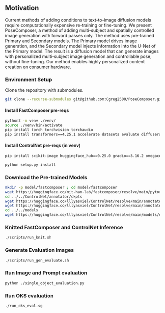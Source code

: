## Motivation

Current methods of adding conditions to text-to-image diffusion models require computationally expensive re-training or fine-tuning. We present PoseComposer, a method of adding multi-subject and spatially controlled image generation with forward passes only. The method uses pre-trained Primary and Secondary models. The Primary model drives image generation, and the Secondary model injects information into the U-Net of the Primary model. The result is a diffusion model that can generate images with personalized multi-subject image generation and controllable pose, without fine-tuning. Our method enables highly personalized content creation on consumer hardware.


### Environment Setup

Clone the repository with submodules.
```bash
git clone --recurse-submodules git@github.com:Cgreg2500/PoseComposer.git
```


#### Install FastComposer pre-reqs
```bash
python3 -m venv ./venv/
source ./venv/bin/activate
pip install torch torchvision torchaudio
pip install transformers==4.25.1 accelerate datasets evaluate diffusers==0.16.1 xformers triton scipy clip gradio facenet-pytorch
```

#### Install ControlNet pre-reqs (in venv)
```bash
pip install scikit-image huggingface_hub==0.25.0 gradio==3.16.2 omegaconf pytorch-lightning==1.5.0 einops opencv-python open_clip_torch matplotlib

python setup.py install
```

### Download the Pre-trained Models

```bash
mkdir -p model/fastcomposer ; cd model/fastcomposer
wget https://huggingface.co/mit-han-lab/fastcomposer/resolve/main/pytorch_model.bin
cd ../../ControlNet/annotator/ckpts
wget https://huggingface.co/lllyasviel/ControlNet/resolve/main/annotator/ckpts/body_pose_model.pth?download=true
wget https://huggingface.co/lllyasviel/ControlNet/resolve/main/annotator/ckpts/hand_pose_model.pth?download=true
cd ../../models
wget https://huggingface.co/lllyasviel/ControlNet/resolve/main/models/control_sd15_openpose.pth
```

### Knitted FastComposer and ControlNet Inference

```bash
./scripts/run_knit.sh
```

### Generate Evaluation Images
```bash
./scripts/run_gen_evaluate.sh
```

### Run Image and Prompt evaluation
```bash
python ./single_object_evaluation.py
```

### Run OKS evaluation
```bash
./run_oks_eval.sg
```
